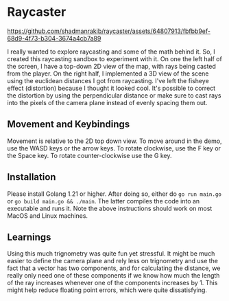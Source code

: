 # Raycaster

https://github.com/shadmanrakib/raycaster/assets/64807913/fbfbb9ef-68d9-4f73-b304-3674a4cb7a89


I really wanted to explore raycasting and some of the math behind it. 
So, I created this raycasting sandbox to experiment with it. 
On one the left half of the screen, I have a top-down 2D view of the
map, with rays being casted from the player. On the right half, I
implemented a 3D view of the scene using the euclidean distances I
got from raycasting. I've left the fisheye effect (distortion) 
because I thought it looked cool. It's possible to correct the 
distortion by using the perpendicular distance or make sure to cast
rays into the pixels of the camera plane instead of evenly spacing them
out.

## Movement and Keybindings

Movement is relative to the 2D top down view. To move around in the 
demo, use the WASD keys or the arrow keys. To rotate clockwise, use 
the F key or the Space key. To rotate counter-clockwise use the G key.

## Installation

Please install Golang 1.21 or higher. After doing so, either do
`go run main.go` or `go build main.go && ./main`. The latter 
compiles the code into an executable and runs it. Note the above
instructions should work on most MacOS and Linux machines.

## Learnings

Using this much trignometry was quite fun yet stressful. 
It might be much easier to define the camera plane and rely less on
trignometry and use the fact that a vector has two components, and
for calculating the distance, we really only need one of these
components if we know how much the length of the ray increases
whenever one of the components increases by 1. This might help
reduce floating point errors, which were quite dissatisfying. 

